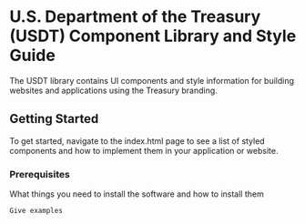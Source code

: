 # U.S. Department of the Treasury (USDT) Component Library and Style Guide

The USDT library contains UI components and style information for building websites and applications using the Treasury branding.

## Getting Started

To get started, navigate to the index.html page to see a list of styled components and how to implement them in your application or website.

### Prerequisites

What things you need to install the software and how to install them

```
Give examples
```

